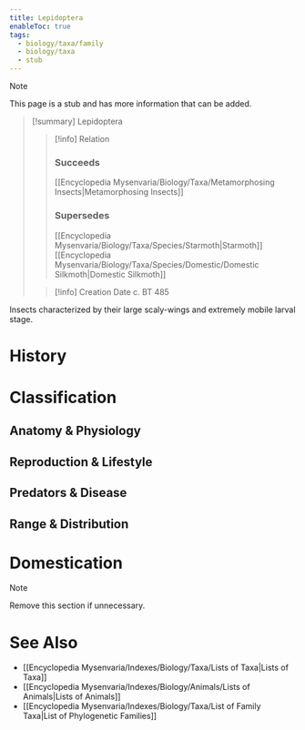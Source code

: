 ```yaml
---
title: Lepidoptera
enableToc: true
tags:
  - biology/taxa/family
  - biology/taxa
  - stub
---
```


> [!note]
> This page is a stub and has more information that can be added.

> [!summary] Lepidoptera
> > [!info] Relation
> > ### Succeeds
> > [[Encyclopedia Mysenvaria/Biology/Taxa/Metamorphosing Insects|Metamorphosing Insects]]
> > ### Supersedes
> > [[Encyclopedia Mysenvaria/Biology/Taxa/Species/Starmoth|Starmoth]]
> > [[Encyclopedia Mysenvaria/Biology/Taxa/Species/Domestic/Domestic Silkmoth|Domestic Silkmoth]]
>
> > [!info] Creation Date
> > c. BT 485

Insects characterized by their large scaly-wings and extremely mobile larval stage.
# History

# Classification
## Anatomy & Physiology

## Reproduction & Lifestyle

## Predators & Disease

## Range & Distribution

# Domestication

> [!note]
> Remove this section if unnecessary.
# See Also
- [[Encyclopedia Mysenvaria/Indexes/Biology/Taxa/Lists of Taxa|Lists of Taxa]]
- [[Encyclopedia Mysenvaria/Indexes/Biology/Animals/Lists of Animals|Lists of Animals]]
- [[Encyclopedia Mysenvaria/Indexes/Biology/Taxa/List of Family Taxa|List of Phylogenetic Families]]